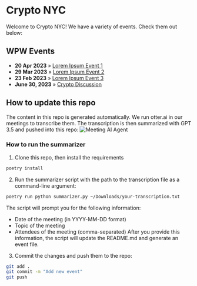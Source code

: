 # Crypto NYC

Welcome to Crypto NYC! We have a variety of events. Check them out below:

## WPW Events

- **20 Apr 2023** » [Lorem Ipsum Event 1](lorem-ipsum-event-1.md)
- **29 Mar 2023** » [Lorem Ipsum Event 2](lorem-ipsum-event-2.md)
- **23 Feb 2023** » [Lorem Ipsum Event 3](lorem-ipsum-event-3.md)
- **June 30, 2023** » [Crypto Discussion](events/wpw-2023-06-30.md)

## How to update this repo

The content in this repo is generated automatically. We run otter.ai in our meetings to transcribe them. The transcription is then summarized with GPT 3.5 and pushed into this repo:
![Meeting AI Agent](https://github.com/EtnaLabs/website-test/assets/540035/6fb33d35-3f92-4565-aa11-5c904c20da86.png)

### How to run the summarizer

1. Clone this repo, then install the requirements

```bash
poetry install
```

2. Run the summarizer script with the path to the transcription file as a command-line argument:
```bash
poetry run python summarizer.py ~/Downloads/your-transcription.txt
```
The script will prompt you for the following information:
- Date of the meeting (in YYYY-MM-DD format)
- Topic of the meeting
- Attendees of the meeting (comma-separated)
After you provide this information, the script will update the README.md and generate an event file.

3. Commit the changes and push them to the repo:
```bash
git add .
git commit -m "Add new event"
git push
```
